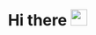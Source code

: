 <div id="header" align="center">
<h1>
  <h1>
  Hi there  <img decoding="async" 
              src="https://media.giphy.com/media/hvRJCLFzcasrR4ia7z/giphy.gif" width="30px"/>
</h1>
</h1>
</div>